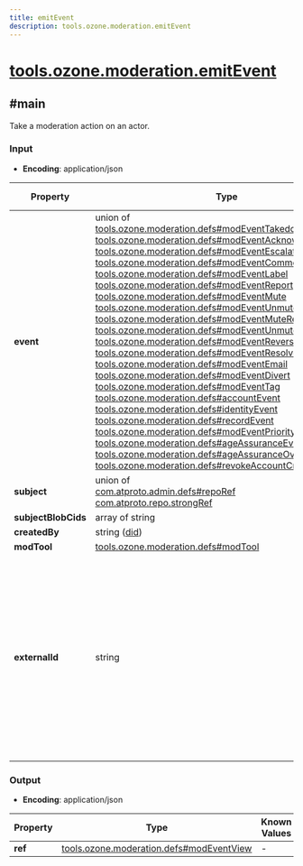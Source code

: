 ```yaml
---
title: emitEvent
description: tools.ozone.moderation.emitEvent
---
```


# [tools.ozone.moderation.emitEvent](https://github.com/myConsciousness/atproto.dart/blob/main/lexicons/tools/ozone/moderation/emitEvent.json)

## #main

Take a moderation action on an actor.

### Input

- **Encoding**: application/json

| Property | Type | Known Values | Required | Description |
| --- | --- | --- | :---: | --- |
| **event** | union of <br/>[tools.ozone.moderation.defs#modEventTakedown](../../../../lexicons/tools/ozone/moderation/defs.md#modeventtakedown)<br/>[tools.ozone.moderation.defs#modEventAcknowledge](../../../../lexicons/tools/ozone/moderation/defs.md#modeventacknowledge)<br/>[tools.ozone.moderation.defs#modEventEscalate](../../../../lexicons/tools/ozone/moderation/defs.md#modeventescalate)<br/>[tools.ozone.moderation.defs#modEventComment](../../../../lexicons/tools/ozone/moderation/defs.md#modeventcomment)<br/>[tools.ozone.moderation.defs#modEventLabel](../../../../lexicons/tools/ozone/moderation/defs.md#modeventlabel)<br/>[tools.ozone.moderation.defs#modEventReport](../../../../lexicons/tools/ozone/moderation/defs.md#modeventreport)<br/>[tools.ozone.moderation.defs#modEventMute](../../../../lexicons/tools/ozone/moderation/defs.md#modeventmute)<br/>[tools.ozone.moderation.defs#modEventUnmute](../../../../lexicons/tools/ozone/moderation/defs.md#modeventunmute)<br/>[tools.ozone.moderation.defs#modEventMuteReporter](../../../../lexicons/tools/ozone/moderation/defs.md#modeventmutereporter)<br/>[tools.ozone.moderation.defs#modEventUnmuteReporter](../../../../lexicons/tools/ozone/moderation/defs.md#modeventunmutereporter)<br/>[tools.ozone.moderation.defs#modEventReverseTakedown](../../../../lexicons/tools/ozone/moderation/defs.md#modeventreversetakedown)<br/>[tools.ozone.moderation.defs#modEventResolveAppeal](../../../../lexicons/tools/ozone/moderation/defs.md#modeventresolveappeal)<br/>[tools.ozone.moderation.defs#modEventEmail](../../../../lexicons/tools/ozone/moderation/defs.md#modeventemail)<br/>[tools.ozone.moderation.defs#modEventDivert](../../../../lexicons/tools/ozone/moderation/defs.md#modeventdivert)<br/>[tools.ozone.moderation.defs#modEventTag](../../../../lexicons/tools/ozone/moderation/defs.md#modeventtag)<br/>[tools.ozone.moderation.defs#accountEvent](../../../../lexicons/tools/ozone/moderation/defs.md#accountevent)<br/>[tools.ozone.moderation.defs#identityEvent](../../../../lexicons/tools/ozone/moderation/defs.md#identityevent)<br/>[tools.ozone.moderation.defs#recordEvent](../../../../lexicons/tools/ozone/moderation/defs.md#recordevent)<br/>[tools.ozone.moderation.defs#modEventPriorityScore](../../../../lexicons/tools/ozone/moderation/defs.md#modeventpriorityscore)<br/>[tools.ozone.moderation.defs#ageAssuranceEvent](../../../../lexicons/tools/ozone/moderation/defs.md#ageassuranceevent)<br/>[tools.ozone.moderation.defs#ageAssuranceOverrideEvent](../../../../lexicons/tools/ozone/moderation/defs.md#ageassuranceoverrideevent)<br/>[tools.ozone.moderation.defs#revokeAccountCredentialsEvent](../../../../lexicons/tools/ozone/moderation/defs.md#revokeaccountcredentialsevent) | - | ✅ | - |
| **subject** | union of <br/>[com.atproto.admin.defs#repoRef](../../../../lexicons/com/atproto/admin/defs.md#reporef)<br/>[com.atproto.repo.strongRef](../../../../lexicons/com/atproto/repo/strongRef.md#main) | - | ✅ | - |
| **subjectBlobCids** | array of string | - | ❌ | - |
| **createdBy** | string ([did](https://atproto.com/specs/did)) | - | ✅ | - |
| **modTool** | [tools.ozone.moderation.defs#modTool](../../../../lexicons/tools/ozone/moderation/defs.md#modtool) | - | ❌ | - |
| **externalId** | string | - | ❌ | An optional external ID for the event, used to deduplicate events from external systems. Fails when an event of same type with the same external ID exists for the same subject. |

### Output

- **Encoding**: application/json

| Property | Type | Known Values | Required | Description |
| --- | --- | --- | :---: | --- |
| **ref** | [tools.ozone.moderation.defs#modEventView](../../../../lexicons/tools/ozone/moderation/defs.md#modeventview) | - | ✅ | - |
